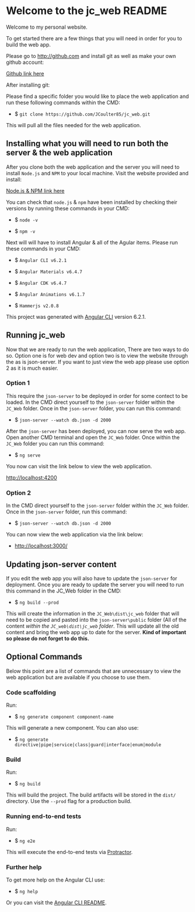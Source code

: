 # Welcome to the jc_web README

Welcome to my personal website.

To get started there are a few things that you will need in order for you to build the web app.

Please go to <http://github.com> and install git as well as make your own github account:

[Github link here](http://github.com/)

After installing git:

Please find a specific folder you would like to place the web application and run these following commands within the CMD:

- $ `git clone https://github.com/JCoulter85/jc_web.git`

This will pull all the files needed for the web application.

## Installing what you will need to run both the server & the web application

After you clone both the web application and the server you will need to install `Node.js` and `NPM` to your local machine. Visit the website provided and install:

[Node.js & NPM link here](https://nodejs.org)

You can check that `node.js` & `npm` have been installed by checking their versions by running these commands in your CMD:

- $ `node -v`

- $ `npm -v`

Next will will have to install Angular & all of the Agular items. Please run these commands in your CMD:

- $ `Angular CLI v6.2.1`

- $ `Angular Materials v6.4.7`

- $ `Angular CDK v6.4.7`

- $ `Angular Animations v6.1.7`

- $ `Hammerjs v2.0.8`

This project was generated with [Angular CLI](https://github.com/angular/angular-cli) version 6.2.1.

## Running jc_web

Now that we are ready to run the web application, There are two ways to do so. Option one is for web dev and option two is to view the website through the as is json-server. If you want to just view the web app please use option 2 as it is much easier.

### Option 1

This require the `json-server` to be deployed in order for some contect to be loaded. In the CMD direct yourself to the `json-server` folder within the `JC_Web` folder. Once in the `json-server` folder, you can run this command:

- $ `json-server --watch db.json -d 2000`

After the `json-server` has been deployed, you can now serve the web app. Open another CMD terminal and open the `JC_Web` folder. Once within the `JC_Web` folder you can run this command:

- $ `ng serve`

You now can visit the link below to view the web application.

<http://localhost:4200>

### Option 2

In the CMD direct yourself to the `json-server` folder within the `JC_Web` folder. Once in the `json-server` folder, run this command:

- $ `json-server --watch db.json -d 2000`

You can now view the web application via the link below:

- <http://localhost:3000/>

## Updating json-server content

If you edit the web app you will also have to update the `json-server` for deployment. Once you are ready to update the server you will need to run this command in the JC_Web folder in the CMD:

- $ `ng build --prod`

This will create the information in the `JC_Web\dist\jc_web` folder that will need to be copied and pasted into the `json-server\public` folder (All of the content _within the `JC_web\dist\jc_web` folder_. This will update all the old content and bring the web app up to date for the server. **Kind of important so please do not forget to do this.**

## Optional Commands

Below this point are a list of commands that are unnecessary to view the web application but are available if you choose to use them.

### Code scaffolding

Run:

- $ `ng generate component component-name`

This will generate a new component. You can also use:

- $ `ng generate directive|pipe|service|class|guard|interface|enum|module`

### Build

Run:

- $ `ng build`

This will build the project. The build artifacts will be stored in the `dist/` directory. Use the `--prod` flag for a production build.

### Running end-to-end tests

Run:

- $ `ng e2e`

This will execute the end-to-end tests via [Protractor](http://www.protractortest.org/).

### Further help

To get more help on the Angular CLI use:

- $ `ng help`

Or you can visit the [Angular CLI README](https://github.com/angular/angular-cli/blob/master/README.md).
